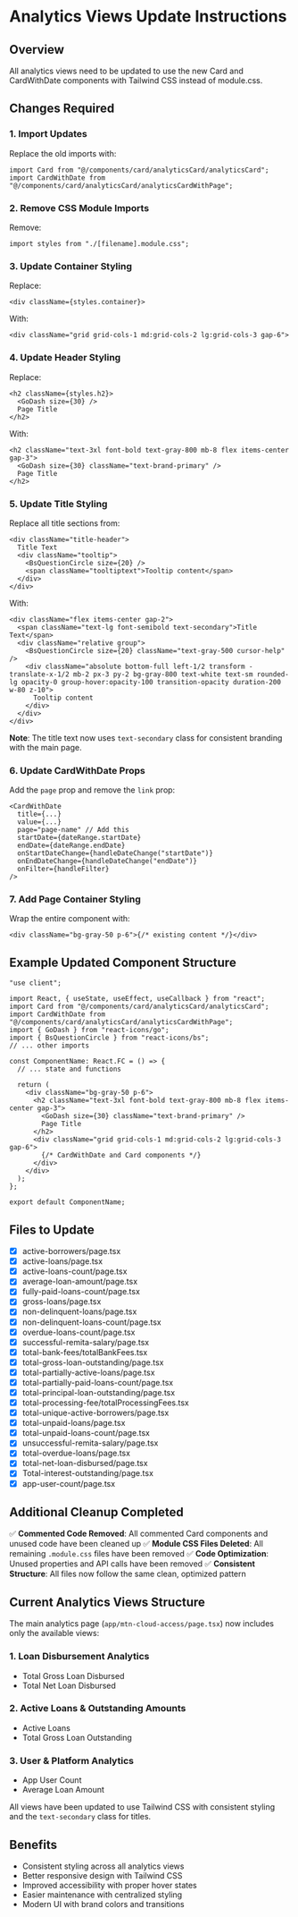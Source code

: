 # Analytics Views Update Instructions

## Overview

All analytics views need to be updated to use the new Card and CardWithDate components with Tailwind CSS instead of module.css.

## Changes Required

### 1. Import Updates

Replace the old imports with:

```tsx
import Card from "@/components/card/analyticsCard/analyticsCard";
import CardWithDate from "@/components/card/analyticsCard/analyticsCardWithPage";
```

### 2. Remove CSS Module Imports

Remove:

```tsx
import styles from "./[filename].module.css";
```

### 3. Update Container Styling

Replace:

```tsx
<div className={styles.container}>
```

With:

```tsx
<div className="grid grid-cols-1 md:grid-cols-2 lg:grid-cols-3 gap-6">
```

### 4. Update Header Styling

Replace:

```tsx
<h2 className={styles.h2}>
  <GoDash size={30} />
  Page Title
</h2>
```

With:

```tsx
<h2 className="text-3xl font-bold text-gray-800 mb-8 flex items-center gap-3">
  <GoDash size={30} className="text-brand-primary" />
  Page Title
</h2>
```

### 5. Update Title Styling

Replace all title sections from:

```tsx
<div className="title-header">
  Title Text
  <div className="tooltip">
    <BsQuestionCircle size={20} />
    <span className="tooltiptext">Tooltip content</span>
  </div>
</div>
```

With:

```tsx
<div className="flex items-center gap-2">
  <span className="text-lg font-semibold text-secondary">Title Text</span>
  <div className="relative group">
    <BsQuestionCircle size={20} className="text-gray-500 cursor-help" />
    <div className="absolute bottom-full left-1/2 transform -translate-x-1/2 mb-2 px-3 py-2 bg-gray-800 text-white text-sm rounded-lg opacity-0 group-hover:opacity-100 transition-opacity duration-200 w-80 z-10">
      Tooltip content
    </div>
  </div>
</div>
```

**Note**: The title text now uses `text-secondary` class for consistent branding with the main page.

### 6. Update CardWithDate Props

Add the `page` prop and remove the `link` prop:

```tsx
<CardWithDate
  title={...}
  value={...}
  page="page-name" // Add this
  startDate={dateRange.startDate}
  endDate={dateRange.endDate}
  onStartDateChange={handleDateChange("startDate")}
  onEndDateChange={handleDateChange("endDate")}
  onFilter={handleFilter}
/>
```

### 7. Add Page Container Styling

Wrap the entire component with:

```tsx
<div className="bg-gray-50 p-6">{/* existing content */}</div>
```

## Example Updated Component Structure

```tsx
"use client";

import React, { useState, useEffect, useCallback } from "react";
import Card from "@/components/card/analyticsCard/analyticsCard";
import CardWithDate from "@/components/card/analyticsCard/analyticsCardWithPage";
import { GoDash } from "react-icons/go";
import { BsQuestionCircle } from "react-icons/bs";
// ... other imports

const ComponentName: React.FC = () => {
  // ... state and functions

  return (
    <div className="bg-gray-50 p-6">
      <h2 className="text-3xl font-bold text-gray-800 mb-8 flex items-center gap-3">
        <GoDash size={30} className="text-brand-primary" />
        Page Title
      </h2>
      <div className="grid grid-cols-1 md:grid-cols-2 lg:grid-cols-3 gap-6">
        {/* CardWithDate and Card components */}
      </div>
    </div>
  );
};

export default ComponentName;
```

## Files to Update

- [x] active-borrowers/page.tsx
- [x] active-loans/page.tsx
- [x] active-loans-count/page.tsx
- [x] average-loan-amount/page.tsx
- [x] fully-paid-loans-count/page.tsx
- [x] gross-loans/page.tsx
- [x] non-delinquent-loans/page.tsx
- [x] non-delinquent-loans-count/page.tsx
- [x] overdue-loans-count/page.tsx
- [x] successful-remita-salary/page.tsx
- [x] total-bank-fees/totalBankFees.tsx
- [x] total-gross-loan-outstanding/page.tsx
- [x] total-partially-active-loans/page.tsx
- [x] total-partially-paid-loans-count/page.tsx
- [x] total-principal-loan-outstanding/page.tsx
- [x] total-processing-fee/totalProcessingFees.tsx
- [x] total-unique-active-borrowers/page.tsx
- [x] total-unpaid-loans/page.tsx
- [x] total-unpaid-loans-count/page.tsx
- [x] unsuccessful-remita-salary/page.tsx
- [x] total-overdue-loans/page.tsx
- [x] total-net-loan-disbursed/page.tsx
- [x] Total-interest-outstanding/page.tsx
- [x] app-user-count/page.tsx

## Additional Cleanup Completed

✅ **Commented Code Removed**: All commented Card components and unused code have been cleaned up
✅ **Module CSS Files Deleted**: All remaining `.module.css` files have been removed
✅ **Code Optimization**: Unused properties and API calls have been removed
✅ **Consistent Structure**: All files now follow the same clean, optimized pattern

## Current Analytics Views Structure

The main analytics page (`app/mtn-cloud-access/page.tsx`) now includes only the available views:

### 1. **Loan Disbursement Analytics**

- Total Gross Loan Disbursed
- Total Net Loan Disbursed

### 2. **Active Loans & Outstanding Amounts**

- Active Loans
- Total Gross Loan Outstanding

### 3. **User & Platform Analytics**

- App User Count
- Average Loan Amount

All views have been updated to use Tailwind CSS with consistent styling and the `text-secondary` class for titles.

## Benefits

- Consistent styling across all analytics views
- Better responsive design with Tailwind CSS
- Improved accessibility with proper hover states
- Easier maintenance with centralized styling
- Modern UI with brand colors and transitions
